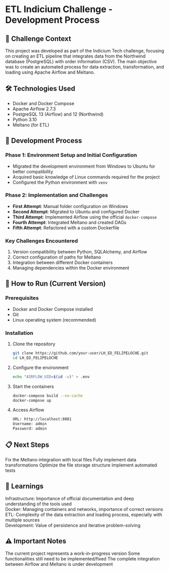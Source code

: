 # ETL Indicium Challenge - Development Process

## 📝 Challenge Context
This project was developed as part of the Indicium Tech challenge, focusing on creating an ETL pipeline that integrates data from the Northwind database (PostgreSQL) with order information (CSV). The main objective was to create an automated process for data extraction, transformation, and loading using Apache Airflow and Meltano.

## 🛠️ Technologies Used
- Docker and Docker Compose
- Apache Airflow 2.7.3
- PostgreSQL 13 (Airflow) and 12 (Northwind)
- Python 3.10
- Meltano (for ETL)

## 🔄 Development Process

### Phase 1: Environment Setup and Initial Configuration
- Migrated the development environment from Windows to Ubuntu for better compatibility
- Acquired basic knowledge of Linux commands required for the project
- Configured the Python environment with `venv`

### Phase 2: Implementation and Challenges
- **First Attempt**: Manual folder configuration on Windows
- **Second Attempt**: Migrated to Ubuntu and configured Docker
- **Third Attempt**: Implemented Airflow using the official `docker-compose`
- **Fourth Attempt**: Integrated Meltano and created DAGs
- **Fifth Attempt**: Refactored with a custom Dockerfile

### Key Challenges Encountered
1. Version compatibility between Python, SQLAlchemy, and Airflow
2. Correct configuration of paths for Meltano
3. Integration between different Docker containers
4. Managing dependencies within the Docker environment

## 🚀 How to Run (Current Version)

### Prerequisites
- Docker and Docker Compose installed
- Git
- Linux operating system (recommended)

### Installation
1. Clone the repository
   ```bash
   git clone https://github.com/your-user/LH_ED_FELIPELOCHE.git
   cd LH_ED_FELIPELOCHE
   ```
2. Configure the environment
	```bash
	echo "AIRFLOW_UID=$(id -u)" > .env
	```
3. Start the containers
	```bash
	docker-compose build --no-cache
	docker-compose up
	```

4. Access Airflow
	```bash
	URL: http://localhost:8081
	Username: admin
	Password: admin
	```

## 📋 Next Steps
Fix the Meltano integration with local files
Fully implement data transformations
Optimize the file storage structure
Implement automated tests

## 🎯 Learnings
Infrastructure: Importance of official documentation and deep understanding of the tools used  
Docker: Managing containers and networks, importance of correct versions  
ETL: Complexity of the data extraction and loading process, especially with multiple sources  
Development: Value of persistence and iterative problem-solving  

## ⚠️ Important Notes
The current project represents a work-in-progress version
Some functionalities still need to be implemented/fixed
The complete integration between Airflow and Meltano is under development
